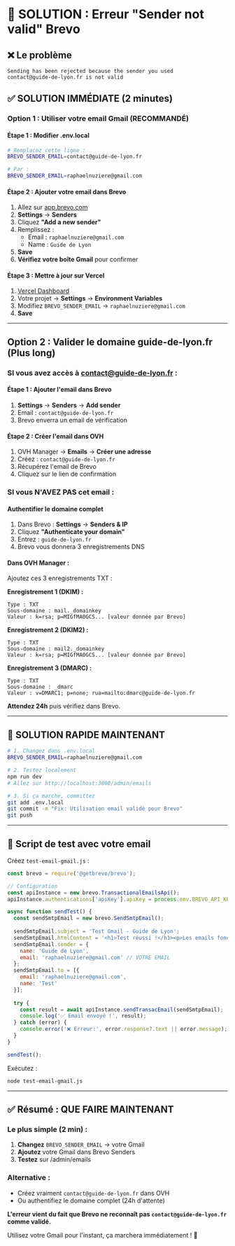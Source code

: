 # 🚨 SOLUTION : Erreur "Sender not valid" Brevo

## ❌ Le problème
```
Sending has been rejected because the sender you used 
contact@guide-de-lyon.fr is not valid
```

## ✅ SOLUTION IMMÉDIATE (2 minutes)

### Option 1 : Utiliser votre email Gmail (RECOMMANDÉ)

#### Étape 1 : Modifier .env.local
```bash
# Remplacez cette ligne :
BREVO_SENDER_EMAIL=contact@guide-de-lyon.fr

# Par :
BREVO_SENDER_EMAIL=raphaelnuziere@gmail.com
```

#### Étape 2 : Ajouter votre email dans Brevo

1. Allez sur [app.brevo.com](https://app.brevo.com)
2. **Settings** → **Senders**
3. Cliquez **"Add a new sender"**
4. Remplissez :
   - Email : `raphaelnuziere@gmail.com`
   - Name : `Guide de Lyon`
5. **Save**
6. **Vérifiez votre boîte Gmail** pour confirmer

#### Étape 3 : Mettre à jour sur Vercel

1. [Vercel Dashboard](https://vercel.com/dashboard)
2. Votre projet → **Settings** → **Environment Variables**
3. Modifiez `BREVO_SENDER_EMAIL` → `raphaelnuziere@gmail.com`
4. **Save**

---

## Option 2 : Valider le domaine guide-de-lyon.fr (Plus long)

### SI vous avez accès à contact@guide-de-lyon.fr :

#### Étape 1 : Ajouter l'email dans Brevo
1. **Settings** → **Senders** → **Add sender**
2. Email : `contact@guide-de-lyon.fr`
3. Brevo enverra un email de vérification

#### Étape 2 : Créer l'email dans OVH
1. OVH Manager → **Emails** → **Créer une adresse**
2. Créez : `contact@guide-de-lyon.fr`
3. Récupérez l'email de Brevo
4. Cliquez sur le lien de confirmation

### SI vous N'AVEZ PAS cet email :

#### Authentifier le domaine complet

1. Dans Brevo : **Settings** → **Senders & IP**
2. Cliquez **"Authenticate your domain"**
3. Entrez : `guide-de-lyon.fr`
4. Brevo vous donnera 3 enregistrements DNS

#### Dans OVH Manager :

Ajoutez ces 3 enregistrements TXT :

**Enregistrement 1 (DKIM) :**
```
Type : TXT
Sous-domaine : mail._domainkey
Valeur : k=rsa; p=MIGfMA0GCS... [valeur donnée par Brevo]
```

**Enregistrement 2 (DKIM2) :**
```
Type : TXT
Sous-domaine : mail2._domainkey  
Valeur : k=rsa; p=MIGfMA0GCS... [valeur donnée par Brevo]
```

**Enregistrement 3 (DMARC) :**
```
Type : TXT
Sous-domaine : _dmarc
Valeur : v=DMARC1; p=none; rua=mailto:dmarc@guide-de-lyon.fr
```

**Attendez 24h** puis vérifiez dans Brevo.

---

## 🚀 SOLUTION RAPIDE MAINTENANT

```bash
# 1. Changez dans .env.local
BREVO_SENDER_EMAIL=raphaelnuziere@gmail.com

# 2. Testez localement
npm run dev
# Allez sur http://localhost:3000/admin/emails

# 3. Si ça marche, committez
git add .env.local
git commit -m "Fix: Utilisation email validé pour Brevo"
git push
```

---

## 📝 Script de test avec votre email

Créez `test-email-gmail.js` :

```javascript
const brevo = require('@getbrevo/brevo');

// Configuration
const apiInstance = new brevo.TransactionalEmailsApi();
apiInstance.authentications['apiKey'].apiKey = process.env.BREVO_API_KEY;

async function sendTest() {
  const sendSmtpEmail = new brevo.SendSmtpEmail();
  
  sendSmtpEmail.subject = 'Test Gmail - Guide de Lyon';
  sendSmtpEmail.htmlContent = '<h1>Test réussi !</h1><p>Les emails fonctionnent avec Gmail.</p>';
  sendSmtpEmail.sender = {
    name: 'Guide de Lyon',
    email: 'raphaelnuziere@gmail.com' // VOTRE EMAIL
  };
  sendSmtpEmail.to = [{ 
    email: 'raphaelnuziere@gmail.com',
    name: 'Test'
  }];
  
  try {
    const result = await apiInstance.sendTransacEmail(sendSmtpEmail);
    console.log('✅ Email envoyé !', result);
  } catch (error) {
    console.error('❌ Erreur:', error.response?.text || error.message);
  }
}

sendTest();
```

Exécutez :
```bash
node test-email-gmail.js
```

---

## ✅ Résumé : QUE FAIRE MAINTENANT

### Le plus simple (2 min) :
1. **Changez** `BREVO_SENDER_EMAIL` → votre Gmail
2. **Ajoutez** votre Gmail dans Brevo Senders
3. **Testez** sur /admin/emails

### Alternative :
- Créez vraiment `contact@guide-de-lyon.fr` dans OVH
- Ou authentifiez le domaine complet (24h d'attente)

**L'erreur vient du fait que Brevo ne reconnaît pas `contact@guide-de-lyon.fr` comme validé.**

Utilisez votre Gmail pour l'instant, ça marchera immédiatement ! 🚀